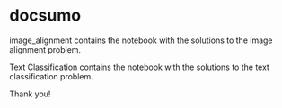 # docsumo

image_alignment contains the notebook with the solutions to the image alignment problem. 

Text Classification contains the notebook with the solutions to the text classification problem. 


Thank you!

